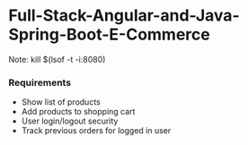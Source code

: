 # Full-Stack-Angular-and-Java-Spring-Boot-E-Commerce

Note: kill $(lsof -t -i:8080)

<h3>Requirements</h3>
<ul>
    <li>Show list of products</li>
    <li>Add products to shopping cart</li>
    <li>User login/logout security</li>
    <li>Track previous orders for logged in user</li>
</ul>

